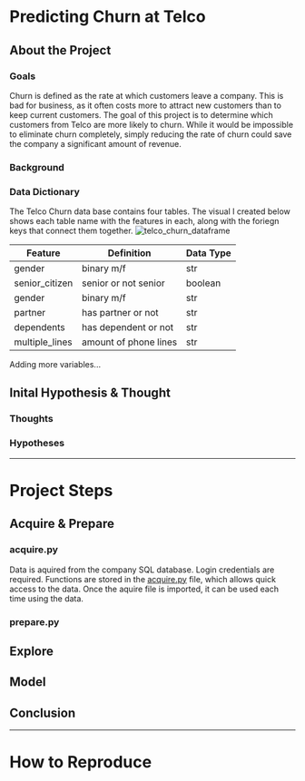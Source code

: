 # **Predicting Churn at Telco**

## About the Project
### Goals
Churn is defined as the rate at which customers leave a company. This is bad for business, as it often costs more to attract new customers than to keep current customers. The goal of this project is to determine which customers from Telco are more likely to churn. While it would be impossible to eliminate churn completely, simply reducing the rate of churn could save the company a significant amount of revenue.
### Background
### Data Dictionary
The Telco Churn data base contains four tables. The visual I created below shows each table name with the features in each, along with the foriegn keys that connect them together.
![telco_churn_dataframe](https://i.pinimg.com/originals/94/f3/bc/94f3bcb57a2a2ce1755337dc684b54c1.png)

| Feature         | Definition          | Data Type      |
|-----------------|---------------------|----------------|
|gender           |binary m/f           |str             |
|senior_citizen   |senior or not senior |boolean         |
|gender           |binary m/f           |str             |
|partner          |has partner or not   |str             |
|dependents       |has dependent or not |str             |
|multiple_lines   |amount of phone lines|str             |
Adding more variables...
## Inital Hypothesis & Thought
### Thoughts
### Hypotheses
****
# **Project Steps**
## Acquire & Prepare
### acquire.py
Data is aquired from the company SQL database. Login credentials are required. Functions are stored in the [acquire.py](https://github.com/ThompsonBethany01/Telco_Churn/blob/master/acquire.py) file, which allows quick access to the data. Once the aquire file is imported, it can be used each time using the data.
### prepare.py

## Explore

## Model

## Conclusion
****
# **How to Reproduce**
